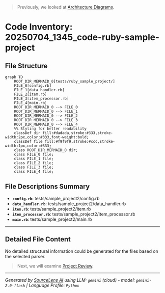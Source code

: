 > Previously, we looked at [Architecture Diagrams](06_diagrams.md).

# Code Inventory: 20250704_1345_code-ruby-sample-project
## File Structure
```mermaid
graph TD
    ROOT_DIR_MERMAID_0[tests/ruby_sample_project/]
    FILE_0[config.rb]
    FILE_1[data_handler.rb]
    FILE_2[item.rb]
    FILE_3[item_processor.rb]
    FILE_4[main.rb]
    ROOT_DIR_MERMAID_0 --> FILE_0
    ROOT_DIR_MERMAID_0 --> FILE_1
    ROOT_DIR_MERMAID_0 --> FILE_2
    ROOT_DIR_MERMAID_0 --> FILE_3
    ROOT_DIR_MERMAID_0 --> FILE_4
    %% Styling for better readability
    classDef dir fill:#dadada,stroke:#333,stroke-width:2px,color:#333,font-weight:bold;
    classDef file fill:#f9f9f9,stroke:#ccc,stroke-width:1px,color:#333;
    class ROOT_DIR_MERMAID_0 dir;
    class FILE_0 file;
    class FILE_1 file;
    class FILE_2 file;
    class FILE_3 file;
    class FILE_4 file;
```
## File Descriptions Summary
*   **`config.rb`**: tests/sample_project2/config.rb
*   **`data_handler.rb`**: tests/sample_project2/data_handler.rb
*   **`item.rb`**: tests/sample_project2/item.rb
*   **`item_processor.rb`**: tests/sample_project2/item_processor.rb
*   **`main.rb`**: tests/sample_project2/main.rb
---
## Detailed File Content
No detailed structural information could be generated for the files based on the selected parser.

> Next, we will examine [Project Review](08_project_review.md).


---

*Generated by [SourceLens AI](https://github.com/openXFlow/sourceLensAI) using LLM: `gemini` (cloud) - model: `gemini-2.0-flash` | Language Profile: `Python`*